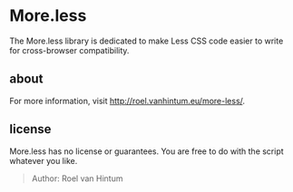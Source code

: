 More.less
=======

The More.less library is dedicated to make Less CSS code easier to write for cross-browser compatibility.

about
-----

For more information, visit <http://roel.vanhintum.eu/more-less/>.

license
-------

More.less has no license or guarantees.
You are free to do with the script whatever you like.

> Author: Roel van Hintum
